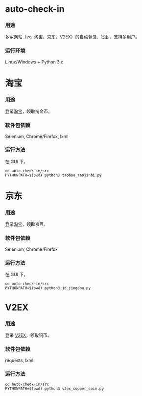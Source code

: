 auto-check-in
=======
### 用途
多家网站（eg. 淘宝、京东、V2EX）的自动登录、签到。支持多用户。
### 运行环境
Linux/Windows + Python 3.x

# 淘宝
### 用途
登录[淘宝](https://www.taobao.com/)，领取淘金币。
### 软件包依赖
Selenium, Chrome/Firefox, lxml
### 运行方法
在 GUI 下，  
```
cd auto-check-in/src
PYTHONPATH=$(pwd) python3 taobao_taojinbi.py
```

# 京东
### 用途
登录[淘宝](https://www.jd.com/)，领取京豆。
### 软件包依赖
Selenium, Chrome/Firefox
### 运行方法
在 GUI 下，  
```
cd auto-check-in/src
PYTHONPATH=$(pwd) python3 jd_jingdou.py
```

# V2EX
### 用途
登录 [V2EX](https://www.v2ex.com/)，领取铜币。
### 软件包依赖
requests, lxml
### 运行方法
```
cd auto-check-in/src
PYTHONPATH=$(pwd) python3 v2ex_copper_coin.py
```


